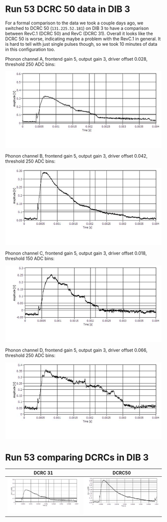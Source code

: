 Run 53 DCRC 50 data in DIB 3
============================

For a formal comparison to the data we took a couple days ago, we switched to DCRC 50
(`131.225.52.181`) on DIB 3 to have a comparison between RevC.1 (DCRC 50) and RevC (DCRC 31).
Overall it looks like the DCRC 50 is worse, indicating maybe a problem with the RevC.1 in general.
It is hard to tell with just single pulses though, so we took 10 minutes of data in this
configuration too. 

Phonon channel A, frontend gain 5, output gain 3, driver offset 0.028, threshold 250 ADC bins:

![Channel A](figures/DIB3_DCRC_50_PA_FG5_OG3_DOn028_T250.JPG)

Phonon channel B, frontend gain 5, output gain 3, driver offset 0.042, threshold 250 ADC bins:

![Channel B](figures/DIB3_DCRC_50_PB_FG5_OG3_DOp042_T250.JPG)

Phonon channel C, frontend gain 5, output gain 3, driver offset 0.018, threshold 150 ADC bins:

![Channel C](figures/DIB3_DCRC_50_PC_FG5_OG3_DOp018_T150.JPG)

Phonon channel D, frontend gain 5, output gain 3, driver offset 0.066, threshold 250 ADC bins:

![Channel D](figures/DIB3_DCRC_50_PD_FG5_OG3_DOp066_T250.JPG)




Run 53 comparing DCRCs in DIB 3
===============================

DCRC 31 | DCRC50
:-----------------------------:|:------------------:
![Channel A](figures/DIB3_DCRC_50_PA_FG5_OG3_DOn028_T250.JPG)|![Channel A](figures/DIB3_DCRC_31_PA_FG5_OG4_DOn048_T250.JPG)
